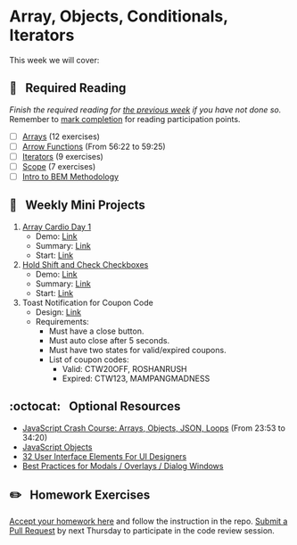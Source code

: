 # Array, Objects, Conditionals, Iterators

This week we will cover:

## :closed_book: &nbsp; **Required Reading**

*Finish the required reading for [the previous week](../week-two) if you have not done so.* Remember to [mark completion](../week-zero/about.md#learning-guide) for reading participation points.

  - [ ] [Arrays](https://www.codecademy.com/courses/introduction-to-javascript/lessons/arrays) (12 exercises)
  - [ ] [Arrow Functions](https://www.youtube.com/watch?v=hdI2bqOjy3c&t=3382s) (From 56:22 to 59:25)
  - [ ] [Iterators](https://www.codecademy.com/courses/introduction-to-javascript/lessons/javascript-iterators) (9 exercises)
  - [ ] [Scope](https://www.codecademy.com/courses/introduction-to-javascript/lessons/scope) (7 exercises)
  - [ ] [Intro to BEM Methodology](https://www.youtube.com/watch?v=SLjHSVwXYq4)

## :dart: &nbsp; **Weekly Mini Projects**

1. [Array Cardio Day 1](https://www.youtube.com/watch?v=HB1ZC7czKRs&list=PLu8EoSxDXHP6CGK4YVJhL_VWetA865GOH&index=4)
    * Demo: [Link](https://vanntile.github.io/JavaScript30/04%20-%20Array%20Cardio%20Day%201/)
    * Summary: [Link](https://github.com/usyyy/javascript/blob/master/JavaScript30/analysis.md#4-array-cardio-day-1)
    * Start: [Link](https://github.com/wearecodets/mini-projects/tree/week-three-a)
2. [Hold Shift and Check Checkboxes](https://www.youtube.com/watch?v=RIPYsKx1iiU&list=PLu8EoSxDXHP6CGK4YVJhL_VWetA865GOH&index=10)
    * Demo: [Link](https://vanntile.github.io/JavaScript30/10%20-%20Hold%20Shift%20and%20Check%20Checkboxes/)
    * Summary: [Link](https://github.com/usyyy/javascript/blob/master/JavaScript30/analysis.md#10-hold-shift-and-check-checkboxes)
    * Start: [Link](https://github.com/wearecodets/mini-projects/tree/week-three-b)
3. Toast Notification for Coupon Code
    * Design: [Link](https://dribbble.com/shots/3805346--Your-toast-is-ready)
    * Requirements:
      - Must have a close button.
      - Must auto close after 5 seconds.
      - Must have two states for valid/expired coupons.
      - List of coupon codes:
        * Valid: CTW20OFF, ROSHANRUSH
        * Expired: CTW123, MAMPANGMADNESS

## :octocat: &nbsp; **Optional Resources**

* [JavaScript Crash Course: Arrays, Objects, JSON, Loops](https://www.youtube.com/watch?v=hdI2bqOjy3c&t=1433s) (From 23:53 to 34:20)
* [JavaScript Objects](https://www.w3schools.com/js/js_objects.asp)
* [32 User Interface Elements For UI Designers](https://careerfoundry.com/en/blog/ui-design/ui-element-glossary/)
* [Best Practices for Modals / Overlays / Dialog Windows](https://uxplanet.org/best-practices-for-modals-overlays-dialog-windows-c00c66cddd8c)

## :pencil2: &nbsp; **Homework Exercises**

[Accept your homework here](https://classroom.github.com/a/FU8_Smq7) and follow the instruction in the repo. [Submit a Pull Request](../week-zero/about.md#homework-pull-request) by next Thursday to participate in the code review session.